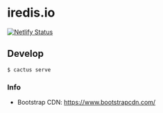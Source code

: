 # iredis.io

[![Netlify Status](https://api.netlify.com/api/v1/badges/54ada9aa-4be0-4552-b4a0-334d41dc008c/deploy-status)](https://app.netlify.com/sites/priceless-lewin-3eacdc/deploys)


## Develop

```
$ cactus serve
```

### Info

- Bootstrap CDN: https://www.bootstrapcdn.com/
